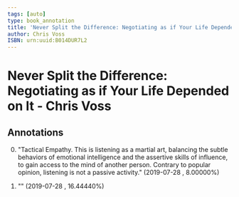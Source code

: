 ```yaml
---
tags: [auto]
type: book_annotation
title: 'Never Split the Difference: Negotiating as if Your Life Depended on It'
author: Chris Voss
ISBN: urn:uuid:B014DUR7L2
---
```

# Never Split the Difference: Negotiating as if Your Life Depended on It - Chris Voss

## Annotations

0. "Tactical Empathy. This is listening as a martial art, balancing the subtle behaviors of emotional intelligence and the assertive skills of influence, to gain access to the mind of another person. Contrary to popular opinion, listening is not a passive activity." 
(2019-07-28 , 8.00000%) 

1. "" 
(2019-07-28 , 16.44440%) 

